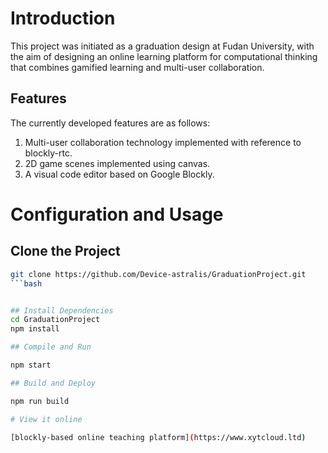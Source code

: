 
# Introduction

This project was initiated as a graduation design at Fudan University, with the aim of designing an online learning platform for computational thinking that combines gamified learning and multi-user collaboration.

## Features
The currently developed features are as follows:
1. Multi-user collaboration technology implemented with reference to blockly-rtc.
2. 2D game scenes implemented using canvas.
3. A visual code editor based on Google Blockly.

# Configuration and Usage

## Clone the Project
```bash
git clone https://github.com/Device-astralis/GraduationProject.git
```bash


## Install Dependencies
cd GraduationProject  
npm install

## Compile and Run

npm start

## Build and Deploy

npm run build

# View it online

[blockly-based online teaching platform](https://www.xytcloud.ltd) 




